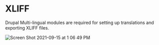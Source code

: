 # XLIFF

Drupal Multi-lingual modules are required for setting up translations and exporting XLIFF files.

![Screen Shot 2021-09-15 at 1 06 49 PM](https://user-images.githubusercontent.com/8332986/133494571-934f68f5-5d1a-42b6-9ea9-5a6cd4153afd.png)

